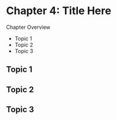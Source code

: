 # Chapter 4: Title Here

Chapter Overview

* Topic 1
* Topic 2
* Topic 3

## Topic 1

## Topic 2

## Topic 3